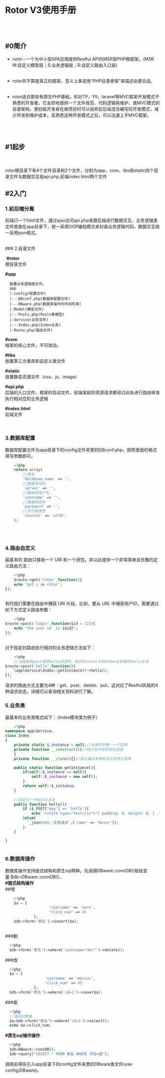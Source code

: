 ﻿# Rotor V3使用手册

<br>
<br>

## #0简介

- rotor--一个为中小型SPA应用提供Restful API的MSR型PHP微框架。(MSR M:自定义模型层；S:业务逻辑层；R:自定义路由入口层)<br><br>

- rotor并不算是真正的框架，意义上来说用“PHP目录骨架”来描述会更合适。<br><br>

- rotor适合那些有原生PHP基础，却对TP，YII，laravel等MVC框架开发模式不熟悉的开发者。它友好地提供一个文件规范、代码逻辑易维护、类MVC模式的目录架构，使初级开发者在做项目时可以抛弃前后端混合编写的开发模式，减少开发和维护成本，且熟悉这种开发模式之后，可以迅速上手MVC框架。


<br>
<br>


## #1起步

<br>
<br>
rotor根目录下有4个文件目录和2个文件，分别为app，core，libs和static四个目录文件与数据交互层api.php,前端index.html两个文件

<br>


## #2入门

### 1.前后端分离

前端只一个html文件，通过ajax访问api.php来跟后端进行数据交互，业务逻辑类文件皆放在app目录下，统一采用OOP编程模式来封装业务逻辑代码，数据交互统一采用json格式。

<br>
### 2.目录文件


`**#rotor**  
   根目录文件  
  
  **#app**  
  
      放置业务逻辑类文件。
      app
      |-config(配置文件)
      |---DBconf.php(数据库配置文件)
      |---DBware.php(数据库操作的中间件类)
      |-Model(模型文件)
      |---Posts.php(Posts表模型)
      |-Service(业务文件)
      |---Index.php(Index业务)
      |-Route.php(路由文件)
  
  **#core**  
      框架的核心文件，不可改动，  
  
  **#libs**  
      放置第三方类库和自定义类文件  
  
  **#static**  
      放置静态资源文件（css、js、image）  
  
  **#api.php**  
      后端的入口文件，框架的启动文件，前端发起的资源请求都经过此处进行路由转发执行相对应的业务逻辑  
 
  
  **#index.html**  
      前端文件  

<br>

### 3.数据库配置
数据库配置文件为app目录下的config文件夹里的DBconf.php，按照里面的格式填写参数即可。 
``` php  
    <?php  
    return array(  
        //表名  
        'database_name' => '',  
        //数据库地址  
        'server' => '',  
        //数据库用户名  
        'username' => '',  
        //数据库密码  
        'password' => '',  
        //字符串类型  
        'charset' => 'utf8',  
    );  
  
```  
</br>

### 4.路由自定义
最基本的 路由只接收一个 URI 和一个闭包，并以此提供一个非常简单且优雅的定义路由方法：
``` php  
    <?php  
    $route->get('rotor',function(){
    echo "get i am rotor";
});
  
```  
有时我们需要在路由中捕获 URI 片段。比如，要从 URL 中捕获用户ID，需要通过如下方式定义路由参数：
``` php  
    <?php  
$route->post('login',function($id = 123){
    echo "the user id  is {$id}";
});
  
```  
对于指定的路由执行相对的业务逻辑方法如下：
``` php  
    <?php  
    //当接收到post请求hello资源时，执行Service下的Index业务类的hello方法
$route->post('hello',function(){
    \app\Service\Index::getInstance()->hello();
});
```  
请求的路由方式主要为4种：get、post、delete、put，这对应了Restful风格的4种请求状态，详细可以查询相关资料进行了解。
</br>

### 5.业务类
最基本的业务类格式如下：（Index模块类为例子）
``` php  
    <?php  
namespace app\Service;
class Index
{
    private static $_instance = null;//该类中的唯一一个实例
    private function __construct(){//防止在外部实例化该类
    }
    private function __clone(){}//禁止通过复制的方式实例化该类

    public static function getInstance(){
        if(self::$_instance == null){
            self::$_instance = new self();
        }
        return self::$_instance;
    }
    
    //自定义一个hello方法
    public function hello(){
        if ($_POST['key'] == 'hello'){
            echo '<style type="text/css">*{ padding: 0; margin: 0; } .think_default_text{ padding: 4px 48px;} a{color:#2E5CD5;cursor: pointer;text-decoration: none} a:hover{text-decoration:underline; } body{ background: #fff; font-family: "Century Gothic","Microsoft yahei"; color: #333;font-size:18px} h1{ font-size: 100px; font-weight: normal; margin-bottom: 12px; } p{ line-height: 1.6em; font-size: 42px }</style><div style="padding: 24px 48px;"><br><br><h1>Rotor</h1><br><br><p>为专注于前后端分离而生——<br/><span style="font-size:30px">一个为中小型SPA应用提供Restful API的MSR型PHP微框架</span></p></div>';
        }else{
           _json(400,'无效请求',['name' => 'Rotor']);
        }
    }

}
  
```  

### 6.数据库操作
数据库操作支持链式结构和原生sql两种。先调用DBware::connDB()赋给变量:$db=DBware::connDB()，  
**#链式结构操作**  
      ##增  
``` php  
    <?php  
    $a = [  
                    "username" => 'nero',  
                    "click_num" => 45  
             ];  
    $db->form('表名')->insert($a); 
  
```  
      
  ###删  
  ``` php  
    <?php  
    $db->form('表名')->where('username="der"')->delete(); 
```  
###改  
  ``` php  
    <?php  
    $a = [  
                    'username' => 'marcus',  
                    "click_num" => 45  
               ]; 
    $db->form('表名')->where('id=1')->save($a);  
```  
  ###查  
  ``` php  
    <?php  
    //返回对象集  
    $a=$db->form("表名")->where('id=1')->select();  
    echo $a->click_num;
```  

  
**#原生sql操作操作**  
  ``` php  
    <?php  
    $db=DBware::connDB();  
    $db->query("SELECT * FROM 表名 WHERE 字段=值");  
```  
   
  
调用前得先引入app目录下的config文件夹里的DBware类文件(use config/DBware)。  
